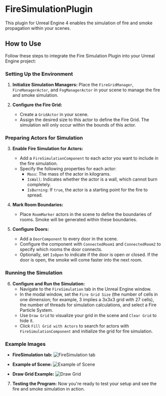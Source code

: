 # FireSimulationPlugin

This plugin for Unreal Engine 4 enables the simulation of fire and smoke propagation within your scenes.

## How to Use

Follow these steps to integrate the Fire Simulation Plugin into your Unreal Engine project:

### Setting Up the Environment

1. **Initialize Simulation Managers:** Place the `FireGridManager`, `FireManagerActor`, and `FogManagerActor` in your scene to manage the fire and smoke simulation.
   
2. **Configure the Fire Grid:**
   - Create a `GridActor` in your scene.
   - Assign the desired size to this actor to define the Fire Grid. The simulation will only occur within the bounds of this actor.

### Preparing Actors for Simulation

3. **Enable Fire Simulation for Actors:**
   - Add a `FireSimulationComponent` to each actor you want to include in the fire simulation.
   - Specify the following properties for each actor:
     - `Mass`: The mass of the actor in kilograms.
     - `IsWall`: Indicates whether the actor is a wall, which cannot burn completely.
     - `IsBurning`: If `true`, the actor is a starting point for the fire to spread.

4. **Mark Room Boundaries:**
   - Place `RoomMarker` actors in the scene to define the boundaries of rooms. Smoke will be generated within these boundaries.

5. **Configure Doors:**
   - Add a `DoorComponent` to every door in the scene.
   - Configure the component with `ConnectedRoom1` and `ConnectedRoom2` to specify which rooms the door connects.
   - Optionally, set `IsOpen` to indicate if the door is open or closed. If the door is open, the smoke will come faster into the next room.

### Running the Simulation

6. **Configure and Run the Simulation:**
   - Navigate to the `FireSimulation` tab in the Unreal Engine window.
   - In the modal window, set the `Fire Grid Size` (the number of cells in one dimension; for example, 3 implies a 3x3x3 grid with 27 cells), the number of threads for simulation calculations, and select a Fire Particle System.
   - Use `Draw Grid` to visualize your grid in the scene and `Clear Grid` to hide it.
   - Click `Fill Grid with Actors` to search for actors with `FireSimulationComponent` and initialize the grid for fire simulation.

### Example Images

- **FireSimulation tab:**
  ![FireSimulation tab](https://github.com/XcenaX/FireSimulationPlugin/assets/40425017/a84d17e1-06b8-4e0d-a5d1-bf8a41e97420)

- **Example of Scene:**
  ![Example of Scene](https://github.com/XcenaX/FireSimulationPlugin/assets/40425017/e6a49cdf-c6b0-4633-aec6-19c7f9ebd0f2)

- **Draw Grid Example:**
  ![Draw Grid](https://github.com/XcenaX/FireSimulationPlugin/assets/40425017/b4b00d21-40c7-4790-af71-35aa599f64bc)

7. **Testing the Program:**
   Now you're ready to test your setup and see the fire and smoke simulation in action.
